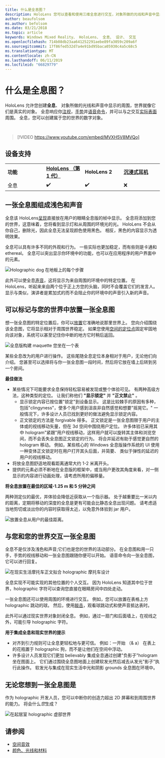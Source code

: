 ```yaml
---
title: 什么是全息图？
description: HoloLens 您可以查看和使用三维全息进行交互，对象所做的光线和声音中显示的周围世界。
author: beaufolsom
ms.author: befolsom
ms.date: 03/21/2018
ms.topic: article
keywords: Windows Mixed Reality、 HoloLens、 全息、 设计、 交互
ms.openlocfilehash: 714b08db23aa641252291aebe89fa3059c209a6f
ms.sourcegitcommit: 17f86fed532d7a4e91bd95baca05930c4a5c68c5
ms.translationtype: MT
ms.contentlocale: zh-CN
ms.lasthandoff: 06/11/2019
ms.locfileid: "66829779"
---
```

# <a name="what-is-a-hologram"></a>什么是全息图？

HoloLens 允许您创建**全息**、 对象所做的光线和声音中显示的周围，世界就像它们是真实的对象。 全息响应你[注视](gaze.md)，[手势](gestures.md)并[语音命令](voice-input.md)，并可以与之交互[实际表面](spatial-mapping.md)周围。 全息，您可以创建属于您的世界的数字对象。

<br>

>[!VIDEO https://www.youtube.com/embed/MVXH5V8MVQo]

## <a name="device-support"></a>设备支持

<table>
    <colgroup>
    <col width="25%" />
    <col width="25%" />
    <col width="25%" />
    <col width="25%" />
    </colgroup>
    <tr>
        <td><strong>功能</strong></td>
        <td><a href="hololens-hardware-details.md"><strong>HoloLens （第 1 代）</strong></a></td>
        <td><strong>HoloLens 2</strong></td>
        <td><a href="immersive-headset-hardware-details.md"><strong>沉浸式耳机</strong></a></td>
    </tr>
     <tr>
        <td>全息</td>
        <td>✔️</td>
        <td>✔️</td>
        <td>❌</td>
    </tr>
</table>

## <a name="a-hologram-is-made-of-light-and-sound"></a>一张全息图组成浅色和声音

全息该 HoloLens[呈现](rendering.md)直接放在用户的眼睛全息版的帧中显示。 全息将添加到您的世界，这意味着，您将看到显示灯和从周围的环境光的光。 HoloLens 不会从你自己，删除光，因此全息无法呈现颜色使用黑色。 相反，黑色的内容显示为透明效果。

全息可以具有许多不同的外观和行为。 一些实际也更加稳定，而有些则是卡通和 ethereal。 全息可以突出显示你环境中的功能，也可以在应用程序的用户界面中的元素。

![Holographic dog 在地板上的每个步骤](images/fang3-640px.jpg)

此外可以使全息[声音](spatial-sound.md)，这将显示为来自周围的环境中的特定位置。 在 HoloLens，听起来来自两个位于正上方您的头脑，同时不会覆盖它们的发言人。 显示与类似，演讲者是累加式的而不会阻止你的环境中的声音引入新的声音。

## <a name="a-hologram-can-be-placed-in-the-world-or-tag-along-with-you"></a>可以标记与您的世界中放置一张全息图

想一张全息图的特定位置后，你可以[放置](coordinate-systems.md)它准确地说那里世界上。 您向介绍围绕该全息图，它将显示相对于周围世界稳定。 如果您使用[空间的定位点](coordinate-systems.md#spatial-anchors)固定牢固地向该对象，系统可以甚至记住你中断的地方它时稍后返回。

![全息版构建 maquette 您坐在一个表](images/image5-640px.png)

某些全息改为的用户进行操作。 这些尾随全息定位本身相对于用户，无论他们向介绍。 您甚至可以选择将与你一张全息图一段时间，然后将它放在墙上后转到另一个房间。

**最佳做法**
* 某些情况下可能要求全息保持轻松容易被发现或整个体验可见。 有两种高级方法，这种类型的定位。 让我们称他们 **"显示锁定"** 并 **"正文禁止"** 。
   * 显示锁定内容已按位置"锁定"到设备显示。 这是比较棘手的原因有多种，包括"clingyness"，使多个用户感到沮丧非自然感觉和想要"摇晃它。" 一般情况下，许多设计人员已找到更好的做法避免显示锁定内容。
   * 正文锁定的方法是 forgivable 得多。 正文锁定是一张全息图限于用户的主体或的视线移动矢量，但在 3d 空间中围绕用户定位。 许多体验已采用其中 hologram"紧跟"用户视线移动，这样用户就可以旋转其主体和浏览空间，而不会丢失全息图正文锁定的行为。 将合并延迟有助于感觉更自然的 hologram 移动。 例如，某些核心的 Windows 全息版操作系统的 UI 使用一种变体正文锁定时在用户打开其头后面，并简要、 类似于弹性的延迟的用户的视线移动。
* 将放全息图舒适地观看距离通常大约 1-2 米离开头。
* 提供的元素必须不断地在全息版的框架中，或当用户更改其角度来看，对一侧显示的内容进行动画处理，请考虑所用的偏移量。

**将全息放置在最佳的区域-1.25 m 和 5 分钟之间**

两种测定仪的最优，并体验会降低近获取从一个指示器。 处于越重要比一米以内的距离，定期将移动的深度的全息是更有可能会比静态全息出现问题。 请考虑适当地剪切或淡出你的内容时获取得太近，以免意外体验到 jar 用户。

![放置全息从用户的最佳距离。](images/distanceguiderendering-640px.png)

## <a name="a-hologram-interacts-with-you-and-your-world"></a>与您和您的世界交互一张全息图

全息不是仅涉及浅色和声音;它们也是您的世界的活动部分。 在全息图和用一只手，手势的视线移动和一张全息图跟随你便可以开始。 语音命令向一张全息图，它可以进行回复。

![在现实生活摩托车正文拟合 holographic 摩托车设计](images/image8-640px.png)

全息实现不可能实现的其他位置的个人交互。 因为 HoloLens 知道其中位于世界，holographic 字符可以查询您直接在眼睛房间中四处走动。

一张全息图还可以使用周围的环境进行交互。 例如，您可以放置在表格上方 holographic 跳动的球。 然后，使用[敲击](gestures.md#air-tap)，观看球跳动式和使声音抵达表时。

此外可以通过现实世界对象封闭全息。 例如，通过一扇门和后面墙上，在视线之外，可能引导 holographic 字符。

**用于集成全息和现实世界的提示**
* 对齐到引力规则可让全息更轻松地与更可信。 例如：一开始 （& a） 在表上的花瓶置于 holographic 狗，而不是让他们在空间中浮动。
* 许多设计人员发现它们更加 believably 集成全息通过创建"负影子"hologram 坐在图面上。 它们通过围绕全息图地面上创建软发光然后减去从发光"影子"执行此操作。 软发光与集成在现实生活中光和阴影 grounds 全息图在环境中。

## <a name="a-hologram-is-whatever-you-dream-up"></a>无论您想到一张全息图是

作为 holographic 开发人员，您可以中断你的创造力超出 2D 屏幕和到周围世界的能力。 将会什么*您*生成？

![在起居室 holographic 虚部世界](images/designoverview.jpg)

## <a name="see-also"></a>请参阅
* [空间音效](spatial-sound.md)
* [颜色、光线和材料](color,-light-and-materials.md)
